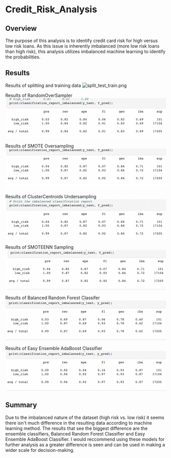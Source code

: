 # Credit_Risk_Analysis

## Overview
The purpose of this analysis is to identify credit card risk for high versus low risk loans. As this issue is inherently imbalanced (more low risk loans than high risk), this analysis utilizes imbalanced machine learning to identify the probabilities.

## Results

Results of splitting and training data
![split_test_train.png](./Data/split_test_train.png)

Results of RandomOverSampler
![oversampling.png](./Data/oversampling.png)

Results of SMOTE Oversampling
![smote_oversampling.png](./Data/smote_oversampling.png)

Results of ClusterCentroids Undersampling
![undersampling.png](./Data/undersampling.png)

Results of SMOTEENN Sampling
![combo_sampling.png](./Data/combo_sampling.png)

Results of Balanced Random Forest Classifer
![balanced_random.png](./Data/balanced_random.png)

Results of Easy Ensemble AdaBoost Classifier
![adaboost.png](./Data/adaboost.png)

## Summary
Due to the imbalanced nature of the dataset (high risk vs. low risk) it seems there isn't much difference in the resulting data according to machine learning method. The results that see the biggest difference are the ensemble classifiers, Balanced Random Forest Classifier and Easy Ensemble AdaBoost Classifier. I would reccommend using these models for further analysis as a greater difference is seen and can be used in making a wider scale for decision-making.
